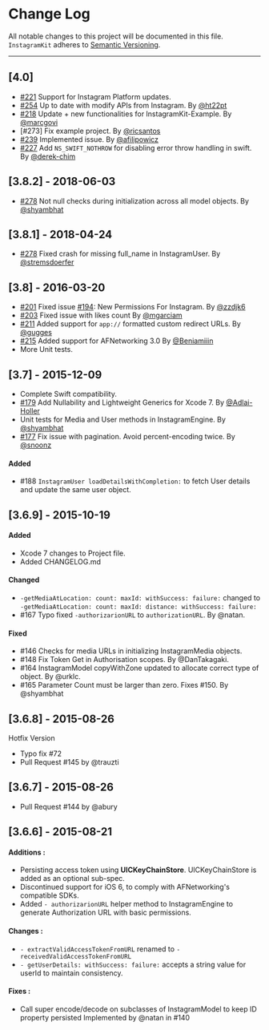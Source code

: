 # Change Log
All notable changes to this project will be documented in this file.
`InstagramKit` adheres to [Semantic Versioning](http://semver.org/).

---

## [4.0]
- [#221](https://github.com/shyambhat/InstagramKit/pull/221) Support for Instagram Platform updates.
- [#254](https://github.com/shyambhat/InstagramKit/pull/254) Up to date with modify APIs from Instagram. By [@ht22pt](https://github.com/ht22pt) 
- [#218]( https://github.com/shyambhat/InstagramKit/pull/218) Update + new functionalities for InstagramKit-Example. By [@marcgovi](https://github.com/marcgovi)
- [#273] Fix example project. By [@ricsantos](https://github.com/ricsantos) 
- [#239](https://github.com/shyambhat/InstagramKit/issues/239) Implemented issue. By [@afilipowicz](https://github.com/afilipowicz)
- [#227](https://github.com/shyambhat/InstagramKit/pull/227) Add `NS_SWIFT_NOTHROW` for disabling error throw handling in swift.  By [@derek-chim](https://github.com/derek-chim)

## [3.8.2] - 2018-06-03
- [#278](https://github.com/shyambhat/InstagramKit/pull/278) Not null checks during initialization across all model objects. By [@shyambhat](https://github.com/shyambhat)

## [3.8.1] - 2018-04-24
- [#278](https://github.com/shyambhat/InstagramKit/pull/278) Fixed crash for missing full_name in InstagramUser. By [@stremsdoerfer](https://github.com/stremsdoerfer)

## [3.8] - 2016-03-20
- [#201](https://github.com/shyambhat/InstagramKit/pull/201) Fixed issue [#194](https://github.com/shyambhat/InstagramKit/pull/194): New Permissions For Instagram. By [@zzdjk6](https://github.com/zzdjk6)
- [#203](https://github.com/shyambhat/InstagramKit/pull/203) Fixed issue with likes count By [@mgarciam](https://github.com/mgarciam)
- [#211](https://github.com/shyambhat/InstagramKit/pull/211) Added support for `app://` formatted custom redirect URLs. By [@gugges](https://github.com/gugges)
- [#215](https://github.com/shyambhat/InstagramKit/pull/215) Added support for AFNetworking 3.0 By [@Beniamiiin](https://github.com/Beniamiiin)
- More Unit tests.

## [3.7] - 2015-12-09
- Complete Swift compatibility.
- [#179](https://github.com/shyambhat/InstagramKit/pull/179) Add Nullability and Lightweight Generics for Xcode 7. By [@Adlai-Holler](https://github.com/Adlai-Holler)
- Unit tests for Media and User methods in InstagramEngine. By [@shyambhat](https://github.com/shyambhat)
- [#177](https://github.com/shyambhat/InstagramKit/pull/177) Fix issue with pagination. Avoid percent-encoding twice. By [@snoonz](https://github.com/snoonz)

#### Added
- #188 ```InstagramUser loadDetailsWithCompletion:``` to fetch User details and update the same user object.

## [3.6.9] - 2015-10-19

#### Added
- Xcode 7 changes to Project file.
- Added CHANGELOG.md

#### Changed
- `-getMediaAtLocation: count: maxId: withSuccess: failure:` changed to `-getMediaAtLocation: count: maxId: distance: withSuccess: failure:`
- #167 Typo fixed `-authorizarionURL` to `authorizationURL`. By @natan.

#### Fixed
- #146 Checks for media URLs in initializing InstagramMedia objects.
- #148 Fix Token Get in Authorisation scopes. By @DanTakagaki.
- #164 InstagramModel copyWithZone updated to allocate correct type of object. By @urklc.
- #165 Parameter Count must be larger than zero. Fixes #150. By @shyambhat


## [3.6.8] - 2015-08-26
Hotfix Version

- Typo fix #72 
- Pull Request #145 by @trauzti

## [3.6.7] - 2015-08-26

- Pull Request #144 by @abury

## [3.6.6] - 2015-08-21

#### Additions : 
- Persisting access token using **UICKeyChainStore**. UICKeyChainStore is added as an optional sub-spec.
- Discontinued support for iOS 6, to comply with AFNetworking's compatible SDKs. 
- Added `- authorizarionURL` helper method to InstagramEngine to generate Authorization URL with basic permissions.

#### Changes : 
- `- extractValidAccessTokenFromURL` renamed to `- receivedValidAccessTokenFromURL`
- `- getUserDetails: withSuccess: failure:` accepts a string value for userId to maintain consistency.

#### Fixes : 
- Call super encode/decode on subclasses of InstagramModel to keep ID property persisted 
  Implemented by @natan in #140
